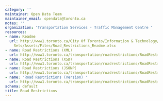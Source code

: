 ```yaml
---
category: ''
maintainer: Open Data Team
maintainer_email: opendata@toronto.ca
notes: ''
organization: 'Transportation Services - Traffic Management Centre '
resources:
- name: Readme
  url: http://www1.toronto.ca/City Of Toronto/Information & Technology/Open Data/Data
    Sets/Assets/Files/Road_Restrictions_Readme.xlsx
- name: Road Restrictions (XML)
  url: http://www1.toronto.ca/transportation/roadrestrictions/RoadRestrictions.xml
- name: Road Restrictions (XSD)
  url: http://www1.toronto.ca/transportation/roadrestrictions/RoadRestrictions.xsd
- name: Road Restrictions (JSONP)
  url: http://www1.toronto.ca/transportation/roadrestrictions/RoadRestrictions.json
- name: 'Road Restrictions (Version) '
  url: http://www1.toronto.ca/transportation/roadrestrictions/RoadRestrictionsSN.json
schema: default
title: Road Restrictions
---
```


